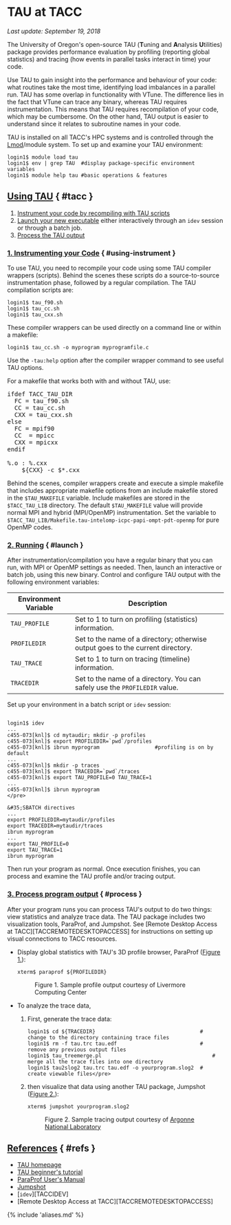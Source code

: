 # TAU at TACC
*Last update: September 19, 2018*

The University of Oregon's open-source TAU (**T**uning and **A**nalysis **U**tilities) package provides performance evaluation by profiling (reporting global statistics) and tracing (how events in parallel tasks interact in time) your code.  

Use TAU to gain insight into the performance and behaviour of your code: what routines take the most time, identifying load imbalances in a parallel run. TAU has some overlap in functionality with VTune. The difference lies in the fact that VTune can trace any binary, whereas TAU requires instrumentation. This means that TAU requires recompilation of your code, which may be cumbersome. On the other hand, TAU output is easier to understand since it relates to subroutine names in your code. 

TAU is installed on all TACC's HPC systems and is controlled through the [Lmod](https://www.tacc.utexas.edu/research-development/tacc-projects/lmod)/module system.  To set up and examine your TAU environment:

``` cmd-line
login1$ module load tau
login1$ env | grep TAU	#display package-specific environment variables
login1$ module help tau	#basic operations & features
```

## [Using TAU](#tacc) { #tacc }

1. [Instrument your code by recompiling with TAU scripts](#instrument)
2. [Launch your new executable](#launch) either interactively through an `idev` session or through a batch job.
3. [Process the TAU output](#process)

### [1. Instrumenting your Code](#using-instrument) { #using-instrument }

To use TAU, you need to recompile your code using some TAU compiler wrappers (scripts). Behind the scenes these scripts do a source-to-source instrumentation phase, followed by a regular compilation. The TAU compilation scripts are:

``` cmd-line
login1$ tau_f90.sh
login1$ tau_cc.sh
login1$ tau_cxx.sh
```

These compiler wrappers can be used directly on a command line or within a makefile:

``` cmd-line
login1$ tau_cc.sh -o myprogram myprogramfile.c
```

Use the `-tau:help` option after the compiler wrapper command to see useful TAU options.

For a makefile that works both with and without TAU, use:

<pre class="makefile">
ifdef TACC_TAU_DIR
  FC = tau_f90.sh
  CC = tau_cc.sh
  CXX = tau_cxx.sh
else
  FC = mpif90
  CC  = mpicc
  CXX = mpicxx
endif

%.o : %.cxx
	${CXX} -c $*.cxx</pre>

Behind the scenes, compiler wrappers create and execute a simple makefile that includes appropriate makefile options from an include makefile stored in the `$TAU_MAKEFILE` variable. Include makefiles are stored in the `$TACC_TAU_LIB` directory. The default `$TAU_MAKEFILE` value  will provide normal MPI and hybrid (MPI/OpenMP) instrumentation. Set the variable to `$TACC_TAU_LIB/Makefile.tau-intelomp-icpc-papi-ompt-pdt-openmp` for pure OpenMP codes.




### [2. Running](#launch) { #launch }

After instrumentation/compilation you have a regular binary that you can run, with MPI or OpenMP settings as needed. Then, launch an interactive or batch job, using this new binary. Control and configure TAU output with the following environment variables:

Environment Variable | Description
--- | ---
`TAU_PROFILE` 	| Set to 1 to turn on profiling (statistics) information.
`PROFILEDIR` 		| Set to the name of a directory; otherwise output goes to the current directory.
`TAU_TRACE` 		| Set to 1 to turn on tracing (timeline) information.
`TRACEDIR` 		| Set to the name of a directory. You can safely use the `PROFILEDIR` value.</pre>


Set up your environment in a batch script or `idev` session: 

``` cmd-line

login1$ idev
...
c455-073[knl]$ cd mytaudir; mkdir -p profiles
c455-073[knl]$ export PROFILEDIR=`pwd`/profiles
c455-073[knl]$ ibrun myprogram					#profiling is on by default
...
c455-073[knl]$ mkdir -p traces
c455-073[knl]$ export TRACEDIR=`pwd`/traces
c455-073[knl]$ export TAU_PROFILE=0 TAU_TRACE=1
...
c455-073[knl]$ ibrun myprogram
</pre>
```

``` { .bash .job-script }
&#35;SBATCH directives
...
export PROFILEDIR=mytaudir/profiles
export TRACEDIR=mytaudir/traces
ibrun myprogram
...
export TAU_PROFILE=0
export TAU_TRACE=1
ibrun myprogram
```

Then run your program as normal.  Once execution finishes, you can process and examine the TAU profile and/or tracing output.


### [3. Process program output](#process) { #process }

After your program runs you can process TAU's output to do two things: view statistics and analyze trace data.  The TAU package includes two visualization tools, ParaProf, and Jumpshot.  See [Remote Desktop Access at TACC][TACCREMOTEDESKTOPACCESS] for instructions on setting up visual connections to TACC resources.

* Display global statistics with TAU's 3D profile browser, ParaProf ([Figure 1.](#figure1)):

	``` cmd-line
	xterm$ paraprof ${PROFILEDIR}
	```

	<figure id="figure1">
	<img alt="" src="../../imgs/software/TAU-1.gif">
	<figcaption>Figure 1. Sample profile output courtesy of Livermore Computing Center</figcaption></figure>


* To analyze the trace data,

	1. First, generate the trace data: 

		``` cmd-line
		login1$ cd ${TRACEDIR}									# change to the directory containing trace files
		login1$ rm -f tau.trc tau.edf							# remove any previous output files
		login1$ tau_treemerge.pl									# merge all the trace files into one directory	
		login1$ tau2slog2 tau.trc tau.edf -o yourprogram.slog2	# create viewable files</pre>
		```

	1. then visualize that data using another TAU package, Jumpshot ([Figure 2.](#figure2)): 

		``` cmd-line
		xterm$ jumpshot yourprogram.slog2
		```

		<figure id="figure2"><img alt="" src="../../imgs/software/TAU-2.png">
		<figcaption>Figure 2. Sample tracing output courtesy of <a href="http://www.mcs.anl.gov/research/projects/perfvis/pic/js4_timeline_preview_zoomed.png">Argonne National Laboratory</a></figcaption></figure>


## [References](#refs) { #refs }

* [TAU homepage](https://www.cs.uoregon.edu/research/tau/home.php)
* [TAU beginner's tutorial](http://tau.uoregon.edu/tau.ppt)
* [ParaProf User's Manual](https://www.cs.uoregon.edu/research/tau/docs/paraprof/)
* [Jumpshot](https://www.cs.uoregon.edu/research/tau/docs/newguide/bk01ch04s03.html)
* [`idev`][TACCIDEV]
* [Remote Desktop Access at TACC][TACCREMOTEDESKTOPACCESS]

{% include 'aliases.md' %}


